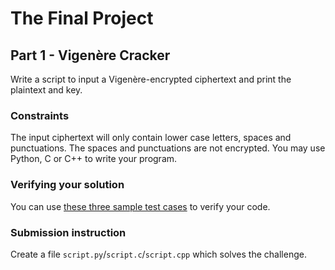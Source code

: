 # The Final Project

## Part 1 - Vigenère Cracker

Write a script to input a Vigenère-encrypted ciphertext and print the plaintext and key. 

### Constraints
The input ciphertext will only contain lower case letters, spaces and punctuations. The spaces and punctuations are not encrypted. You may use Python, C or C++ to write your program.

### Verifying your solution
You can use [these three sample test cases](./samples.txt) to verify your code. 

### Submission instruction
Create a file `script.py`/`script.c`/`script.cpp` which solves the challenge.
